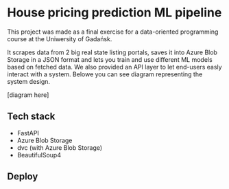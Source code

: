 # House pricing prediction ML pipeline

This project was made as a final exercise for a data-oriented programming course at the Uniwersity of Gadańsk.

It scrapes data from 2 big real state listing portals, saves it into Azure Blob Storage in a JSON format and lets you train and use different ML models based on fetched data. We also provided an API layer to let end-users easly interact with a system. Belowe you can see diagram representing the system design.

[diagram here]

## Tech stack

- FastAPI
- Azure Blob Storage
- dvc (with Azure Blob Storage)
- BeautifulSoup4

## Deploy